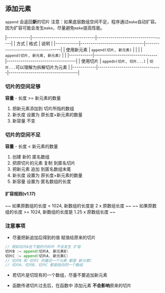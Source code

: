 ##  添加元素
`append` 会返回**新**的切片
注意：如果底层数组空间不足，程序通过`make`自动扩容。因为扩容可能会发生`make`，尽量避免`make`提高性能。


|------------|--------------------------------|-----------------------------------|
| 方式       | 格式                           | 说明                              |
|------------|--------------------------------|-----------------------------------|
| 使用新元素 | `append(切片, 新元素)`         |                                   |
|            | `append(切片, 新元素, 新元素)` |                                   |
|------------|--------------------------------|-----------------------------------|
| 使用切片   | `appedn(切片, 切片...)`        | `切片...`可以理解为拆解切片为元素 |
|------------|--------------------------------|-----------------------------------|



###   切片的空间足够
**容量** - 长度 >= 新元素的数量

1. 把新元素添加到 切片所指的数组
2. 新长度 设置为 原长度+新元素的数量 
3. 新容量 不变



###   切片的空间不足
**容量** - 长度 < 新元素的数量

1. 创建 新的 匿名数组
2. 把原切片的元素 复制 到匿名切片
3. 把新元素 追加 到匿名数组末尾
4. 新长度 设置为 原长度+新元素的数量 
5. 新容量 设置为 匿名数组的长度 
 
####    扩容规则(v1.17)
~~ 如果原数组的长度 <  1024, 新数组的长度是 2    x 原数组长度 ~~ 
~~ 如果原数组的长度 >= 1024, 新数组的长度是 1.25 x 原数组长度 ~~




###   注意事项
* 尽量把新追加后得到的值 赋值给原来的切片
```go
// 假如切片A在下面的代码中 不会发生 扩容
切片B := append(切片A, 新元素B)
切片C := append(切片A, 新元素C) 
// 切片B 和 切片C 的最后一个元素 都是 新元素C
// 切片A、切片B、切片C 都是指向同一个数组
```

* 若切片是切现有的一个数组，尽量不要追加新元素 

* 函数传递切片过去后，在函数中 添加元素 **不会影响**原来的切片
